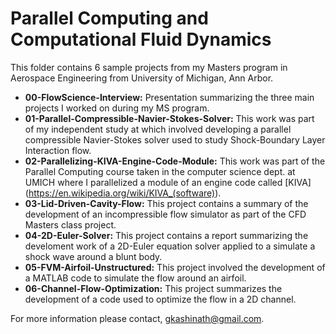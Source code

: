 # Parallel Computing and Computational Fluid Dynamics

This folder contains 6 sample projects from my Masters program in Aerospace Engineering from University of Michigan, Ann Arbor.

- **00-FlowScience-Interview:** Presentation summarizing the three main projects I worked on during my MS program.
- **01-Parallel-Compressible-Navier-Stokes-Solver:** This work was part of my independent study at which involved developing a parallel compressible Navier-Stokes solver used to study Shock-Boundary Layer Interaction flow.
- **02-Parallelizing-KIVA-Engine-Code-Module:** This work was part of the Parallel Computing course taken in the computer science dept. at UMICH where I parallelized a module of an engine code called [KIVA] (https://en.wikipedia.org/wiki/KIVA_(software)). 
- **03-Lid-Driven-Cavity-Flow:** This project contains a summary of the development of an incompressible flow simulator as part of the CFD Masters class project.
- **04-2D-Euler-Solver:** This project contains a report summarizing the develoment work of a 2D-Euler equation solver applied to a simulate a shock wave around a blunt body.
- **05-FVM-Airfoil-Unstructured:** This project involved the development of a MATLAB code to simulate the flow around an airfoil.
- **06-Channel-Flow-Optimization:** This project summarizes the development of a code used to optimize the flow in a 2D channel.

For more information please contact, gkashinath@gmail.com.
